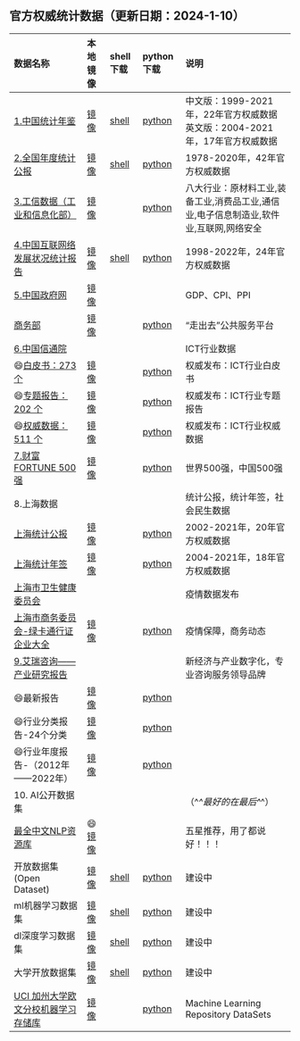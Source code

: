 ## 官方权威统计数据（更新日期：2024-1-10）

|数据名称|本地镜像|shell下载|python下载|说明|
|:----|:----|:----|:----|:----|
|[1.中国统计年鉴](http://www.stats.gov.cn/sj/ndsj/)|[镜像](./data-tjnq.md)|[shell](../code/tjnq.md)|[python](../code/tjnq.py)|中文版：1999-2021年，22年官方权威数据  英文版：2004-2021年，17年官方权威数据
|[2.全国年度统计公报](http://www.stats.gov.cn/sj/tjgb/ndtjgb/) |[镜像](./data-tjgb.md) |[shell](../code/tjgb.md)|[python](../code/tjgb.py)|1978-2020年，42年官方权威数据
|[3.工信数据（工业和信息化部）](https://www.miit.gov.cn/gxsj/index.html) |[镜像](./data-miit.md)| |[python](../code/miit.py)|八大行业：原材料工业,装备工业,消费品工业,通信业,电子信息制造业,软件业,互联网,网络安全|  
|[4.中国互联网络发展状况统计报告](http://www.cnnic.net.cn/6/86/88/index.html)|[镜像](./data-internet.md)|[shell](../code/internet.md)|[python](../code/internet.py)|1998-2022年，24年官方权威数据
|[5.中国政府网](http://www.gov.cn/shuju/index.htm)|[镜像](./data-gov.md)| | |GDP、CPI、PPI |
|[商务部](http://www.caict.ac.cn/kxyj/) |[镜像](./data-guojia.md)| | [python](../code/guojia.py) |“走出去”公共服务平台 |
|[6.中国信通院](http://www.caict.ac.cn/kxyj/) | | | |ICT行业数据 |
|😄[白皮书：273 个](http://www.caict.ac.cn/kxyj/qwfb/bps)|[镜像](./data-caict-bps.md)| |[python](../code/caict-bps.py)|权威发布：ICT行业白皮书|
|😄[专题报告：202 个](http://www.caict.ac.cn/kxyj/qwfb)|[镜像](./data-caict-ztbg.md)| |[python](../code/caict-bg.py)|权威发布：ICT行业专题报告|
|😄[权威数据：511 个](http://www.caict.ac.cn/kxyj/qwfb/qwsj/)|[镜像](./data-caict-qwsj.md)| |[python](../code/caict-qwsj.py)|权威发布：ICT行业权威数据|
|[7.财富FORTUNE 500强](https://www.fortunechina.com/rankings/node_11663.htm)|[镜像](../top/t500.md)| |[python](../code/test.py)|世界500强，中国500强|  
| 8.上海数据                                                                 | | | |统计公报，统计年签，社会民生数据|
| [上海统计公报](http://tjj.sh.gov.cn/tjgb/index.html)                         |[镜像](./data-sh.md)| |[python](../code/shtjgb.py)|2002-2021年，20年官方权威数据|
| [上海统计年签](http://tjj.sh.gov.cn/tjnj/index.html)                         |[镜像](./data-sh.md)| |[python](../code/shtjnq.py)|2004-2021年，18年官方权威数据|
| [上海市卫生健康委员会](https://wsjkw.sh.gov.cn/xwfb/index.html)                  | | | |疫情数据发布|
| [上海市商务委员会-绿卡通行证企业大全](https://sww.sh.gov.cn/swdt/index.html)            |[镜像](./data-sh-yq.md)| |[python](../code/shyq.py)|疫情保障，商务动态|
| [9.艾瑞咨询——产业研究报告](https://www.iresearch.com.cn/report.shtml)            | | | |新经济与产业数字化，专业咨询服务领导品牌|  
| 😄最新报告                                                                 |[镜像](./data-report.md)| |[python](../code/test.py)||
| 😄行业分类报告-24个分类                                                         |[镜像](./data-report-type.md)| |[python](../code/test.py)||
| 😄行业年度报告-（2012年——2022年）                                                |[镜像](./data-report-year.md)|    |[python](../code/test.py)||
| 10. AI公开数据集                                                            | | | |（^_^最好的在最后^_^）|
| [最全中文NLP资源库](https://github.com/fighting41love/funNLP)                 |😄[镜像](../ai/funnlp.md)| | |五星推荐，用了都说好！！！|
| 开放数据集(Open Dataset)                                                    |[镜像](../ai/funnlp.md)|[shell](../code/test.md)|[python](../code/test.py)|建设中|  
| ml机器学习数据集                                                              |[镜像](../ai/funnlp.md)|[shell](../code/test.md)|[python](../code/test.py)|建设中|
| dl深度学习数据集                                                              |[镜像](../ai/funnlp.md)|[shell](../code/test.md)|[python](../code/test.py)|建设中|
| 大学开放数据集                                                                |[镜像](../ai/funnlp.md)|[shell](../code/test.md)|[python](../code/test.py)|建设中|
| [UCI 加州大学欧文分校机器学习存储库](http://archive.ics.uci.edu/ml/datasets.php)      |[镜像](../ai/uci.md)| |[python](../code/test.py)|Machine Learning Repository DataSets

  
  